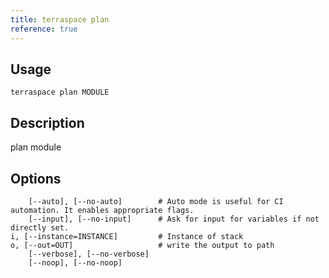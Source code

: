 ```yaml
---
title: terraspace plan
reference: true
---
```


## Usage

    terraspace plan MODULE

## Description

plan module


## Options

```
    [--auto], [--no-auto]        # Auto mode is useful for CI automation. It enables appropriate flags.
    [--input], [--no-input]      # Ask for input for variables if not directly set.
i, [--instance=INSTANCE]         # Instance of stack
o, [--out=OUT]                   # write the output to path
    [--verbose], [--no-verbose]  
    [--noop], [--no-noop]        
```

